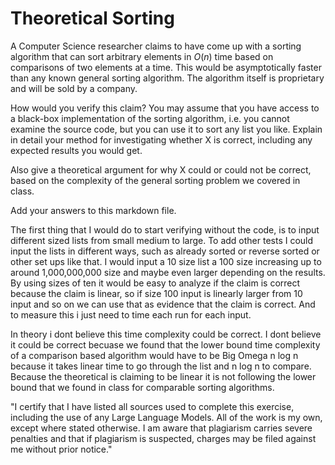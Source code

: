 # Theoretical Sorting

A Computer Science researcher claims to have come up with a sorting algorithm
that can sort arbitrary elements in $O(n)$ time based on comparisons of two
elements at a time. This would be asymptotically faster than any known general
sorting algorithm. The algorithm itself is proprietary and will be sold by a
company.

How would you verify this claim? You may assume that you have access to a
black-box implementation of the sorting algorithm, i.e. you cannot examine the
source code, but you can use it to sort any list you like. Explain in detail
your method for investigating whether X is correct, including any expected
results you would get.

Also give a theoretical argument for why X could or could not be correct, based
on the complexity of the general sorting problem we covered in class.

Add your answers to this markdown file.

The first thing that I would do to start verifying without the code, is to input different sized lists from small medium to large. To add other tests I could input the lists in different ways, such as already sorted or reverse sorted or other set ups like that. I would input a 10 size list a 100 size increasing up to around 1,000,000,000 size and maybe even larger depending on the results. By using sizes of ten it would be easy to analyze if the claim is correct because the claim is linear, so if size 100 input is linearly larger from 10 input and so on we can use that as evidence that the claim is correct. And to measure this i just need to time each run for each input.

In theory i dont believe this time complexity could be correct. I dont believe it could be correct becuase we found that the lower bound time complexity of a comparison based algorithm would have to be Big Omega n log n because it takes linear time to go through the list and n log n to compare. Because the theoretical is claiming to be linear it is not following the lower bound that we found in class for comparable sorting algorithms.

"I certify that I have listed all sources used to complete this exercise, including the use of any Large Language Models. All of the work is my own, except where stated otherwise. I am aware that plagiarism carries severe penalties and that if plagiarism is suspected, charges may be filed against me without prior notice."
